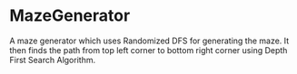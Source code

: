 # MazeGenerator
A maze generator which uses Randomized DFS for generating the maze. It then finds the path from top left corner to bottom right corner using Depth First Search Algorithm.
